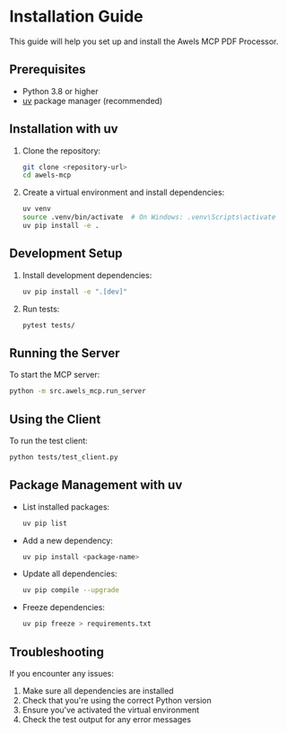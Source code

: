 # Installation Guide

This guide will help you set up and install the Awels MCP PDF Processor.

## Prerequisites

- Python 3.8 or higher
- [uv](https://github.com/astral-sh/uv) package manager (recommended)

## Installation with uv

1. Clone the repository:
   ```bash
   git clone <repository-url>
   cd awels-mcp
   ```

2. Create a virtual environment and install dependencies:
   ```bash
   uv venv
   source .venv/bin/activate  # On Windows: .venv\Scripts\activate
   uv pip install -e .
   ```

## Development Setup

1. Install development dependencies:
   ```bash
   uv pip install -e ".[dev]"
   ```

2. Run tests:
   ```bash
   pytest tests/
   ```

## Running the Server

To start the MCP server:

```bash
python -m src.awels_mcp.run_server
```

## Using the Client

To run the test client:

```bash
python tests/test_client.py
```

## Package Management with uv

- List installed packages:
  ```bash
  uv pip list
  ```

- Add a new dependency:
  ```bash
  uv pip install <package-name>
  ```

- Update all dependencies:
  ```bash
  uv pip compile --upgrade
  ```

- Freeze dependencies:
  ```bash
  uv pip freeze > requirements.txt
  ```

## Troubleshooting

If you encounter any issues:

1. Make sure all dependencies are installed
2. Check that you're using the correct Python version
3. Ensure you've activated the virtual environment
4. Check the test output for any error messages
